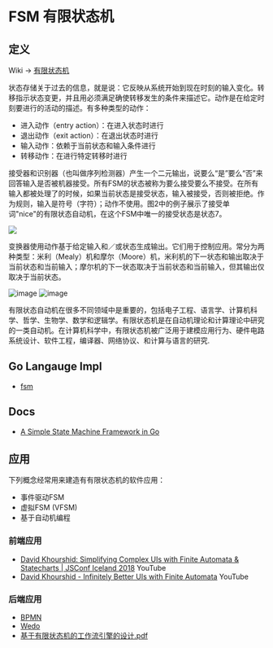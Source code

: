 # FSM 有限状态机

## 定义

Wiki -> [有限状态机](https://www.wikiwand.com/zh-hans/%E6%9C%89%E9%99%90%E7%8A%B6%E6%80%81%E6%9C%BA)

状态存储关于过去的信息，就是说：它反映从系统开始到现在时刻的输入变化。转移指示状态变更，并且用必须满足确使转移发生的条件来描述它。动作是在给定时刻要进行的活动的描述。有多种类型的动作：
  - 进入动作（entry action）：在进入状态时进行
  - 退出动作（exit action）：在退出状态时进行
  - 输入动作：依赖于当前状态和输入条件进行
  - 转移动作：在进行特定转移时进行

接受器和识别器（也叫做序列检测器）产生一个二元输出，说要么“是”要么“否”来回答输入是否被机器接受。所有FSM的状态被称为要么接受要么不接受。在所有输入都被处理了的时候，如果当前状态是接受状态，输入被接受，否则被拒绝。作为规则，输入是符号（字符）；动作不使用。图2中的例子展示了接受单词"nice"的有限状态自动机，在这个FSM中唯一的接受状态是状态7。

![](https://upload.wikimedia.org/wikipedia/commons/thumb/a/a8/Fsm_parsing_word_nice.svg/800px-Fsm_parsing_word_nice.svg.png)

变换器使用动作基于给定输入和／或状态生成输出。它们用于控制应用。常分为两种类型：米利（Mealy）机和摩尔（Moore）机，米利机的下一状态和输出取决于当前状态和当前输入；摩尔机的下一状态取决于当前状态和当前输入，但其输出仅取决于当前状态。

![image](https://user-images.githubusercontent.com/13718575/118110130-9cec2780-b414-11eb-8f68-82cbf104d69e.png)
![image](https://user-images.githubusercontent.com/13718575/118110167-ab3a4380-b414-11eb-8315-f0f582aa75f9.png)


有限状态自动机在很多不同领域中是重要的，包括电子工程、语言学、计算机科学、哲学、生物学、数学和逻辑学。有限状态机是在自动机理论和计算理论中研究的一类自动机。在计算机科学中，有限状态机被广泛用于建模应用行为、硬件电路系统设计、软件工程，编译器、网络协议、和计算与语言的研究.

## Go Langauge Impl
  - [fsm](https://github.com/looplab/fsm)

## Docs
  - [A Simple State Machine Framework in Go](https://venilnoronha.io/a-simple-state-machine-framework-in-go)

## 应用
下列概念经常用来建造有有限状态机的软件应用：
  - 事件驱动FSM
  - 虚拟FSM (VFSM)
  - 基于自动机编程

### 前端应用
- [David Khourshid: Simplifying Complex UIs with Finite Automata & Statecharts | JSConf Iceland 2018](https://www.youtube.com/watch?v=RqTxtOXcv8Y&ab_channel=JSConf) YouTube
- [David Khourshid - Infinitely Better UIs with Finite Automata](https://www.youtube.com/watch?v=VU1NKX6Qkxc&ab_channel=ReactRally) YouTube

### 后端应用
- [BPMN](https://www.omg.org/spec/BPMN/2.0.2/)
- [Wedo](https://github.com/wedo-workflow/wedo)
- [基于有限状态机的工作流引擎的设计.pdf](http://www.shcas.net/jsjyup/pdf/2018/8/%E5%9F%BA%E4%BA%8E%E6%9C%89%E9%99%90%E7%8A%B6%E6%80%81%E6%9C%BA%E7%9A%84%E5%B7%A5%E4%BD%9C%E6%B5%81%E5%BC%95%E6%93%8E%E7%9A%84%E8%AE%BE%E8%AE%A1.pdf) 
